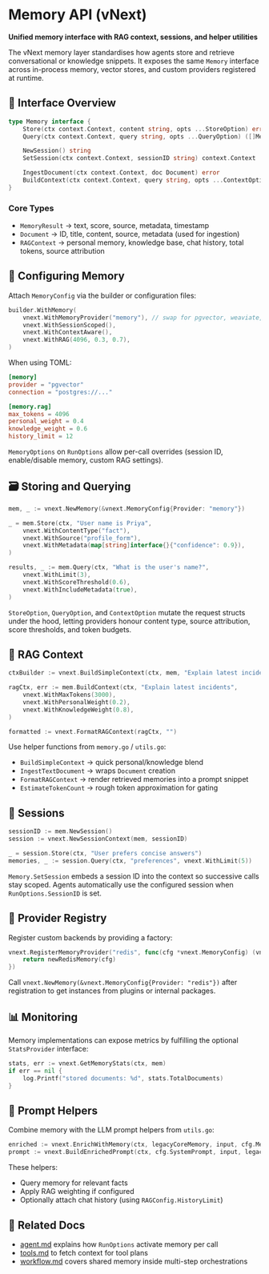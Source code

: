# Memory API (vNext)

**Unified memory interface with RAG context, sessions, and helper utilities**

The vNext memory layer standardises how agents store and retrieve conversational or knowledge snippets. It exposes the same `Memory` interface across in-process memory, vector stores, and custom providers registered at runtime.

## 🔑 Interface Overview

```go
type Memory interface {
    Store(ctx context.Context, content string, opts ...StoreOption) error
    Query(ctx context.Context, query string, opts ...QueryOption) ([]MemoryResult, error)

    NewSession() string
    SetSession(ctx context.Context, sessionID string) context.Context

    IngestDocument(ctx context.Context, doc Document) error
    BuildContext(ctx context.Context, query string, opts ...ContextOption) (*RAGContext, error)
}
```

### Core Types

- `MemoryResult` → text, score, source, metadata, timestamp
- `Document` → ID, title, content, source, metadata (used for ingestion)
- `RAGContext` → personal memory, knowledge base, chat history, total tokens, source attribution

## 🧱 Configuring Memory

Attach `MemoryConfig` via the builder or configuration files:

```go
builder.WithMemory(
    vnext.WithMemoryProvider("memory"), // swap for pgvector, weaviate, etc.
    vnext.WithSessionScoped(),
    vnext.WithContextAware(),
    vnext.WithRAG(4096, 0.3, 0.7),
)
```

When using TOML:

```toml
[memory]
provider = "pgvector"
connection = "postgres://..."

[memory.rag]
max_tokens = 4096
personal_weight = 0.4
knowledge_weight = 0.6
history_limit = 12
```

`MemoryOptions` on `RunOptions` allow per-call overrides (session ID, enable/disable memory, custom RAG settings).

## 🗃️ Storing and Querying

```go
mem, _ := vnext.NewMemory(&vnext.MemoryConfig{Provider: "memory"})

_ = mem.Store(ctx, "User name is Priya",
    vnext.WithContentType("fact"),
    vnext.WithSource("profile_form"),
    vnext.WithMetadata(map[string]interface{}{"confidence": 0.9}),
)

results, _ := mem.Query(ctx, "What is the user's name?",
    vnext.WithLimit(3),
    vnext.WithScoreThreshold(0.6),
    vnext.WithIncludeMetadata(true),
)
```

`StoreOption`, `QueryOption`, and `ContextOption` mutate the request structs under the hood, letting providers honour content type, source attribution, score thresholds, and token budgets.

## 🧠 RAG Context

```go
ctxBuilder := vnext.BuildSimpleContext(ctx, mem, "Explain latest incidents", 2000)

ragCtx, err := mem.BuildContext(ctx, "Explain latest incidents",
    vnext.WithMaxTokens(3000),
    vnext.WithPersonalWeight(0.2),
    vnext.WithKnowledgeWeight(0.8),
)

formatted := vnext.FormatRAGContext(ragCtx, "")
```

Use helper functions from `memory.go` / `utils.go`:

- `BuildSimpleContext` → quick personal/knowledge blend
- `IngestTextDocument` → wraps `Document` creation
- `FormatRAGContext` → render retrieved memories into a prompt snippet
- `EstimateTokenCount` → rough token approximation for gating

## 🔄 Sessions

```go
sessionID := mem.NewSession()
session := vnext.NewSessionContext(mem, sessionID)

_ = session.Store(ctx, "User prefers concise answers")
memories, _ := session.Query(ctx, "preferences", vnext.WithLimit(5))
```

`Memory.SetSession` embeds a session ID into the context so successive calls stay scoped. Agents automatically use the configured session when `RunOptions.SessionID` is set.

## 🧬 Provider Registry

Register custom backends by providing a factory:

```go
vnext.RegisterMemoryProvider("redis", func(cfg *vnext.MemoryConfig) (vnext.Memory, error) {
    return newRedisMemory(cfg)
})
```

Call `vnext.NewMemory(&vnext.MemoryConfig{Provider: "redis"})` after registration to get instances from plugins or internal packages.

## 📊 Monitoring

Memory implementations can expose metrics by fulfilling the optional `StatsProvider` interface:

```go
stats, err := vnext.GetMemoryStats(ctx, mem)
if err == nil {
    log.Printf("stored documents: %d", stats.TotalDocuments)
}
```

## 🌉 Prompt Helpers

Combine memory with the LLM prompt helpers from `utils.go`:

```go
enriched := vnext.EnrichWithMemory(ctx, legacyCoreMemory, input, cfg.Memory)
prompt := vnext.BuildEnrichedPrompt(ctx, cfg.SystemPrompt, input, legacyCoreMemory, cfg.Memory)
```

These helpers:

- Query memory for relevant facts
- Apply RAG weighting if configured
- Optionally attach chat history (using `RAGConfig.HistoryLimit`)

## 🔗 Related Docs

- [agent.md](agent.md) explains how `RunOptions` activate memory per call
- [tools.md](tools.md) to fetch context for tool plans
- [workflow.md](workflow.md) covers shared memory inside multi-step orchestrations
